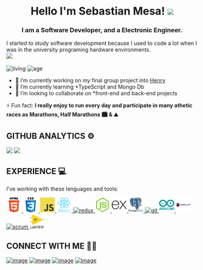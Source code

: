 <h1 align="center">
  <a target="_blank">
  </a>
Hello I'm Sebastian Mesa!
  <a target="_blank">
    <img src="https://github.com/JayantGoel001/JayantGoel001/blob/master/GIF/Hi.gif" width="40px" />
  </a>
</h1>
<h3 align='center'>I am a Software Developer, and a Electronic Engineer.</h3>
I started to study software development because I used to code a lot when I was in the university programing hardware environments.<br>
<a href="https://www.youtube.com/watch?v=dQw4w9WgXcQ"><img src="https://user-images.githubusercontent.com/73097560/115834477-dbab4500-a447-11eb-908a-139a6edaec5c.gif"></a>

![living](https://img.shields.io/badge/living-Colombia-yellow)
![age](https://img.shields.io/badge/age-26-green)

<!--
**Smesaz/Smesaz** is a ✨ _special_ ✨ repository because its `README.md` (this file) appears on your GitHub profile.
Here are some ideas to get you started:
-->

- 🔭 I’m currently working on my final group project into [Henry](https://github.com/soyHenry)
- 🌱 I’m currently learning *TypeScript and Mongo Db
- 👯 I’m looking to collaborate on *front-end and back-end projects
<!-- - 📫 How to reach me: ... -->

⚡ Fun fact: **I really enjoy to run every day and participate in many athetic races as Marathons, Half Marathons 🏙️ & ⛰️**

## GITHUB ANALYTICS ⚙️
 ![](https://github-readme-stats.vercel.app/api?username=Smesaz) ![](https://github-readme-stats.vercel.app/api/top-langs/?username=Smesaz)
 
## EXPERIENCE 💻
I've working with these lenguages and tools:

<p align="left"> 
  <a href="https://www.w3.org/html/" target="_blank"> 
    <img src="https://raw.githubusercontent.com/devicons/devicon/master/icons/html5/html5-original-wordmark.svg" alt="html5" width="40" height="40"/> 
  </a>
  <a href="https://www.w3schools.com/css/" target="_blank"> 
    <img src="https://raw.githubusercontent.com/devicons/devicon/master/icons/css3/css3-original-wordmark.svg" alt="css3" width="40" height="40"/> 
  </a> 
  <a href="https://developer.mozilla.org/en-US/docs/Web/JavaScript" target="_blank"> 
    <img src="https://raw.githubusercontent.com/devicons/devicon/master/icons/javascript/javascript-original.svg" alt="javascript" width="40" height="40"/> 
  </a>
  <a href="https://es.reactjs.org/" target="_blank"> 
    <img src="https://raw.githubusercontent.com/devicons/devicon/master/icons/react/react-original-wordmark.svg" alt="react" width="40" height="40"/> 
  </a>
  <a href="https://es.redux.js.org/" target="_blank"> 
    <img src="https://www.digital55.com/wp-content/uploads/2019/11/Cuando_y_por_que_debo_usar_redux_en_mis_proyectos_frontend.jpg" alt="redux" width="50" height="40"/> 
  </a>
   <a href="https://nodejs.org/es/" target="_blank"> 
    <img src="https://raw.githubusercontent.com/devicons/devicon/master/icons/nodejs/nodejs-original.svg" alt="nodejs" width="40" height="40"/> 
  </a>
  <a href="https://expressjs.com/es/" target="_blank"> 
    <img src="https://raw.githubusercontent.com/devicons/devicon/master/icons/express/express-original.svg" alt="express" width=40" height="40"/> 
  </a> 
  <a href="https://www.postgresql.org/" target="_blank"> 
    <img src="https://raw.githubusercontent.com/devicons/devicon/master/icons/postgresql/postgresql-original-wordmark.svg" alt="postgresql" width="40" height="40"/> 
  </a> 
  <a href="https://git-scm.com/" target="_blank"> 
    <img src="https://www.vectorlogo.zone/logos/git-scm/git-scm-icon.svg" alt="git" width="40" height="40"/> 
  </a>
  <a href="https://www.arduino.cc/" target="_blank"> 
    <img src="https://raw.githubusercontent.com/devicons/devicon/master/icons/arduino/arduino-original-wordmark.svg" alt="arduino" width="40" height="40"/> 
  </a>
  <a href="https://www.raspberrypi.org/" target="_blank"> 
    <img src="https://raw.githubusercontent.com/devicons/devicon/master/icons/raspberrypi/raspberrypi-original-wordmark.svg" alt="arduino" width="40" height="40"/> 
  </a>
  <a href="https://www.mathworks.com/products/matlab.html" target="_blank"> 
    <img src="https://software.uniandes.edu.co/wp-content/uploads/2021/02/Matlab-1.png" alt="scrum" width="40" height="40"/> 
  </a>
  <a href="https://www.ni.com/es-co/support/downloads/software-products/download.labview.html" target="_blank"> 
    <img src="https://raw.githubusercontent.com/devicons/devicon/master/icons/labview/labview-original-wordmark.svg" alt="arduino" width="40" height="40"/> 
  </a>
</p>

## CONNECT WITH ME 🤝🏻
[![image](https://img.shields.io/badge/LinkedIn-0077B5?style=for-the-badge&logo=linkedin&logoColor=white)](https://www.linkedin.com/in/sebastianmesazafra/)
[![image](https://img.shields.io/badge/Instagram-E4405F?style=for-the-badge&logo=instagram&logoColor=white)](https://www.instagram.com/sebastianmesaz/)
[![image](https://img.shields.io/badge/research%20gate-1AA252?style=for-the-badge&logo=researchgate&logoColor=white)](https://www.researchgate.net/profile/Sebastian-Mesa-4)
[![image](https://img.shields.io/badge/Gmail-D14836?style=for-the-badge&logo=gmail&logoColor=white)](mailto:smesaz08@gmail.com)
  
</div>


 

